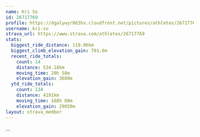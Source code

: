 ```yaml
---
name: Kri So
id: 26717769
profile: https://dgalywyr863hv.cloudfront.net/pictures/athletes/26717769/7761026/13/large.jpg
username: kri-so
strava_url: https://www.strava.com/athletes/26717769
stats:
  biggest_ride_distance: 119.06km
  biggest_climb_elevation_gain: 701.6m
  recent_ride_totals:
    count: 14
    distance: 534.18km
    moving_time: 20h 58m
    elevation_gain: 3688m
  ytd_ride_totals:
    count: 134
    distance: 4191km
    moving_time: 168h 08m
    elevation_gain: 29050m
layout: strava_member
--- 
```

...
